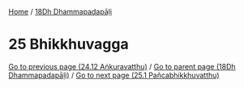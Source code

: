 
[Home](/) / [18Dh Dhammapadapāḷi](../18Dh.md)

# 25 Bhikkhuvagga


[Go to previous page (24.12 Aṅkuravatthu)](24/24.12.md) / [Go to parent page (18Dh Dhammapadapāḷi)](0.md) / [Go to next page (25.1 Pañcabhikkhuvatthu)](25/25.1.md)


